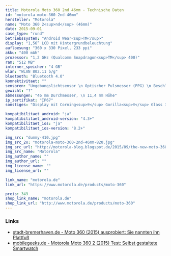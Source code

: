 ```yaml
---
title: Motorola Moto 360 2nd 46mm - Technische Daten
id: "motorola-moto-360-2nd-46mm"
hersteller: "Motorola"
name: "Moto 360 2<sup>nd</sup> (46mm)"
date: 2015-09-01
case_type: "rund"
betriebssystem: "Android Wear<sup>TM</sup>"
display: "1,56” LCD mit Hintergrundbeleuchtung"
aufloesung: "360 x 330 Pixel, 233 ppi"
akku: "400 mAh"
prozessor: "1,2 GHz (Qualcomm Snapdragon<sup>TM</sup> 400)"
ram: "512 MB"
interner_speicher: "4 GB"
wlan: "WLAN 802.11 b/g"
bluetooth: "Bluetooth 4.0"
konnektivitaet: ""
sensoren: "Umgebungslichtsensor \n Optischer Pulsmesser (PPG) \n Beschleunigungsmesser \n Gyroskop, Vibrations-/Haptik-Engine"
gewicht: "?"
abmessungen: "46 mm Durchmesser, \n 11,4 mm Höhe"
ip_zertifikat: "IP67"
sonstiges: "Display mit Corning<sup>®</sup> Gorilla<sup>®</sup> Glass 3, Duale digitale Mikrofone"

kompatibilitaet_android: "ja"
kompatibilitaet_android-version: "4.3+"
kompatibilitaet_ios: "ja"
kompatibilitaet_ios-version: "8.2+"

img_src: "dummy-410.jpg"
img_src_2x: "motorola-moto-360-2nd-46mm-820.jpg"
img_src_url: "http://motorola-blog.blogspot.de/2015/09/the-new-moto-360-collection-giving-you.html"
img_src_name: "Motorola"
img_author_name: ""
img_author_url: ""
img_license_name: ""
img_license_url: ""

link_name: "motorola.de"
link_url: "https://www.motorola.de/products/moto-360"

preis: 349
shop_link_name: "motorola.de"
shop_link_url: "http://www.motorola.de/products/moto-360"
---
```


### Links
* [stadt-bremerhaven.de - Moto 360 (2015) ausprobiert: Sie nannten ihn Plattfuß](http://stadt-bremerhaven.de/moto-360-2015-ausprobiert-sie-nannten-ihn-plattfuss/)
* [mobilegeeks.de - Motorola Moto 360 2 (2015) Test: Selbst gestaltete Smartwatch](http://www.mobilegeeks.de/test/motorola-moto-360/)
